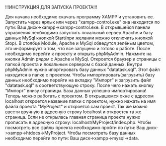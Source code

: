 !!!ИНСТРУКЦИЯ ДЛЯ ЗАПУСКА ПРОЕКТА!!!

Для начала необходимо скачать программу XAMPP и установить ее.
Запустить через ярлык или через "xampp-control.exe" она находится по пути: Ваш диск->xampp->xampp-control.exe.
В открывшейся панели управления необходимо запустить локальный сервер Apache и базу данных MySql кнопкой Start(при желании можно отключить кнопкой Stop).
В столбце Module, Apache и MySql обведутся зелёным цветом, это информирует о том, что все запущено и готово к работе.
После необходимо перейти к проекту и открыть phpMyAdmin. Нажмите на кнопки Admin рядом с Apache и MySql.
Откроется браузер и страницы с папкой проекта и локальным сервером с базой данных.
Внутри phpMyAdmin нужно ипортировать базу данных "datatask.sql". Этот файл находится в папке с проектом.
Чтобы импортировать(загрузить) базу данных необходимо перейти на вкладку "Импорт" и загрузить файл "datatask.sql" в соответствующую строку. После чего нажать кнопку "Импорт" внизу страницы.
База данных успешно импортирована!
Теперь можно работать с проектом. В открывшемся окне с адресом localhost откроется название папки с проектом, нужно нажать на имя файла проекта "MyProject" и откроется сам проект. Так же можно ввести вручную в адресную строку localhost и откроется та же страница. Если не открылась главная страница проекта нужно прописать в адресную строку: localhost/MyProject/index.php.
Чтобы посмотреть все файлы проекта необходимо пройти по пути: Ваш диск->xampp->htdocs->MyProject.
Чтобы посмотреть базу данных необходимо перейти по пути: Ваш диск->xampp->mysql->data.